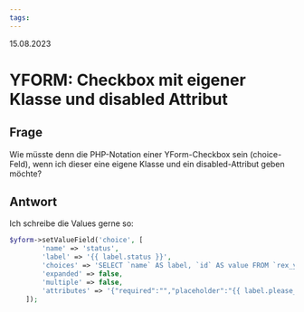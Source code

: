 ```yaml
---
tags: 
---
```


15.08.2023

# YFORM: Checkbox mit eigener Klasse und disabled Attribut


## Frage

Wie müsste denn die PHP-Notation einer YForm-Checkbox sein (choice-Feld), wenn ich dieser eine eigene Klasse und ein disabled-Attribut geben möchte?

## Antwort

Ich schreibe die Values gerne so:

```php
$yform->setValueField('choice', [
        'name' => 'status',
        'label' => '{{ label.status }}',
        'choices' => 'SELECT `name` AS label, `id` AS value FROM `rex_yf_status ORDER BY `label`',
        'expanded' => false,
        'multiple' => false,
        'attributes' => '{"required":"","placeholder":"{{ label.please_select }}"}'
    ]);
```

